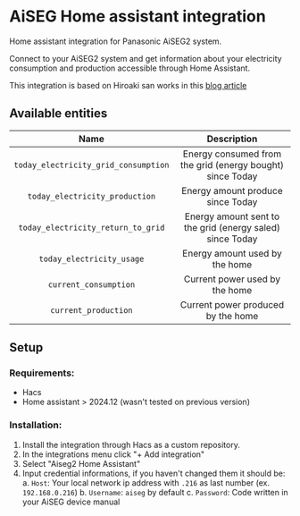# AiSEG Home assistant integration

Home assistant integration for Panasonic AiSEG2 system.

Connect to your AiSEG2 system and get information about your electricity consumption and production accessible through Home Assistant.

This integration is based on Hiroaki san works in this [blog article](https://blog.hiroaki.jp/blog/2023/09/08/collect-power-consumption-information-stored-at-smart-cosmo-via-aiseg2/)

## Available entities

| Name | Description |
|:----:|:-----------:|
| `today_electricity_grid_consumption` | Energy consumed from the grid (energy bought) since Today |
| `today_electricity_production` | Energy amount produce since Today |
| `today_electricity_return_to_grid` | Energy amount sent to the grid (energy saled) since Today |
| `today_electricity_usage` | Energy amount used by the home |
| `current_consumption` | Current power used by the home |
| `current_production` | Current power produced by the home |

## Setup

### Requirements:
- Hacs
- Home assistant > 2024.12 (wasn't tested on previous version)

### Installation:

1. Install the integration through Hacs as a custom repository.
2. In the integrations menu click "+ Add integration"
3. Select "Aiseg2 Home Assistant"
4. Input credential informations, if you haven't changed them it should be:
   a. `Host`: Your local network ip address with `.216` as last number (ex. `192.168.0.216`)
   b. `Username`: `aiseg` by default
   c. `Password`: Code written in your AiSEG device manual 

